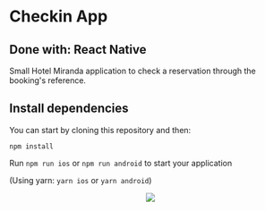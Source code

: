 # Checkin App
##  Done with: React Native
Small Hotel Miranda application to check a reservation through the booking's reference.


## Install dependencies
You can start by cloning this repository and then:

`npm install`

Run `npm run ios` or `npm run android` to start your application

(Using yarn: `yarn ios` or `yarn android`)


<p align="center"> <img src="https://user-images.githubusercontent.com/75947904/185149784-d5ed428d-1b60-45cd-9b32-00ea1178abe2.png"/></p>


